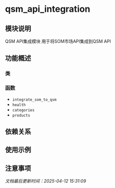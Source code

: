 # qsm_api_integration

## 模块说明
QSM API集成模块
用于将SOM市场API集成到QSM API

## 功能概述

### 类


### 函数

- `integrate_som_to_qsm`
- `health`
- `categories`
- `products`

## 依赖关系

## 使用示例

## 注意事项

*文档最后更新时间：2025-04-12 15:31:09*